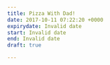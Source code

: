 ```yaml
---
title: Pizza With Dad!
date: 2017-10-11 07:22:20 +0000
expirydate: Invalid date
start: Invalid date
end: Invalid date
draft: true

---
```

